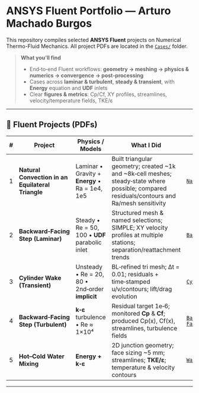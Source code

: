 # ANSYS Fluent Portfolio — Arturo Machado Burgos

This repository compiles selected **ANSYS Fluent** projects on Numerical Thermo-Fluid Mechanics. All project PDFs are located in the [`Cases/`](./Cases) folder.

> **What you’ll find**
> - End‑to‑end Fluent workflows: **geometry → meshing → physics & numerics → convergence → post‑processing**
> - Cases across **laminar & turbulent**, **steady & transient**, with **Energy** equation and **UDF** inlets
> - Clear **figures & metrics**: Cp/Cf, XY profiles, streamlines, velocity/temperature fields, TKE/ε

---

## 📂 Fluent Projects (PDFs)

| # | Project | Physics / Models | What I Did | PDF |
|---|---|---|---|---|
| 1 | **Natural Convection in an Equilateral Triangle** | Laminar • Gravity + **Energy** • Ra = 1e4, 1e5 | Built triangular geometry; created ~1k and ~8k‑cell meshes; steady‑state where possible; compared residuals/contours and Ra/mesh sensitivity | [`Natural_Convection.pdf`](./Cases/Natural_Convection.pdf) |
| 2 | **Backward‑Facing Step (Laminar)** | Steady • Re = 50, 100 • **UDF** parabolic inlet | Structured mesh & named selections; SIMPLE; XY velocity profiles at multiple stations; separation/reattachment trends | [`Backward-Facing_Step.pdf`](./Cases/Backward-Facing_Step.pdf) |
| 3 | **Cylinder Wake (Transient)** | Unsteady • Re = 20, 80 • 2nd‑order **implicit** | BL‑refined tri mesh; Δt = 0.01; residuals + time‑stamped u/v/contours; lift/drag evolution | [`Cylinder_Wake.pdf`](./Cases/Cylinder_Wake.pdf) |
| 4 | **Backward‑Facing Step (Turbulent)** | **k‑ε** turbulence • Re ≈ 1×10⁴ | Residual target 1e‑6; monitored **Cp** & **Cf**; produced Cp(x), Cf(x), streamlines, turbulence fields | [`Backward-Facing_Step_Turbulent.pdf`](./Cases/Backward-Facing_Step_Turbulent.pdf) |
| 5 | **Hot–Cold Water Mixing** | **Energy + k‑ε** | 2D junction geometry; face sizing ~5 mm; streamlines; **TKE/ε**; temperature & velocity contours | [`Water_Mixing.pdf`](./Cases/Water_Mixing.pdf) |

---